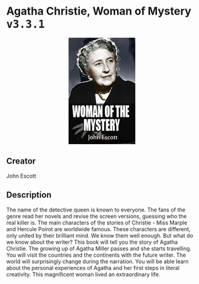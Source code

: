 
# Agatha Christie, Woman of Mystery <kbd>v3.3.1</kbd>

<center>
  <img src="./cover-1024.jpg"/>
</center>

## Creator
John Escott

## Description
The name of the detective queen is known to everyone. The fans of the genre read her novels and revise the screen versions, guessing who the real killer is. The main characters of the stories of Christie - Miss Marple and Hercule Poirot are worldwide famous. These characters are different, only united by their brilliant mind. We know them well enough. But what do we know about the writer? This book will tell you the story of Agatha Christie. The growing up of Agatha Miller passes and she starts travelling. You will visit the countries and the continents with the future writer. The world will surprisingly change during the narration. You will be able learn about the personal experiences of Agatha and her first steps in literal creativity. This magnificent woman lived an extraordinary life.
